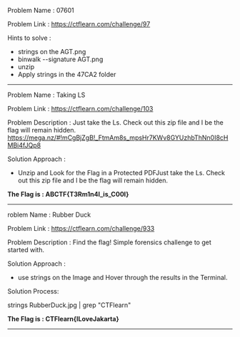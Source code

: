 Problem Name : 07601

Problem Link : https://ctflearn.com/challenge/97

Hints to solve :

- strings on the AGT.png
- binwalk --signature AGT.png
- unzip
- Apply strings in the 47CA2 folder

******************************************************************
Problem Name : Taking LS

Problem Link : https://ctflearn.com/challenge/103

Problem Description : Just take the Ls. Check out this zip file and I be the flag will remain hidden. 
https://mega.nz/#!mCgBjZgB!_FtmAm8s_mpsHr7KWv8GYUzhbThNn0I8cHMBi4fJQp8

Solution Approach :

- Unzip and Look for the Flag in a Protected PDFJust take the Ls. Check out this zip file and I be the flag will remain hidden.

**The Flag is : ABCTF{T3Rm1n4l_is_C00l}**

******************************************************************

roblem Name : Rubber Duck

Problem Link : https://ctflearn.com/challenge/933

Problem Description : Find the flag! Simple forensics challenge to get started with.

Solution Approach :

- use strings on the Image and Hover through the results in the Terminal.

Solution Process:

strings RubberDuck.jpg | grep "CTFlearn"

**The Flag is : CTFlearn{ILoveJakarta}**

******************************************************************


